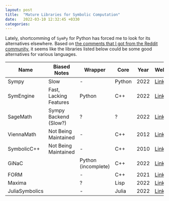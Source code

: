 ```yaml
---
layout: post
title:  "Mature Libraries for Symbolic Computation"
date:   2022-03-10 12:32:45 +0330
categories:
---
```


Lately, shortcomming of `SymPy` for Python has forced me to look for its alternatives elsewhere.
Based on [the comments that I got from the Reddit community](https://www.reddit.com/r/cpp/comments/t8zjww/a_mature_library_for_symbolic_computation/), it seems like the libraries listed below could be some good alternatives for various languages.


| **Name**       | **Biased Notes**      | **Wrapper**         | **Core** | **Year** | **Web**                                                    |
|----------------|-----------------------|---------------------|----------|----------|------------------------------------------------------------|
| Sympy          | Slow                  | -                   | Python   | 2022     | [Link](https://www.sympy.org/en/index.html)                |
| SymEngine      | Fast, Lacking Features| Python              | C++      | 2022     | [Link](https://github.com/Symengine)                       |
| SageMath       | Sympy Backend (Slow?) | ?                   | ?        | 2022     | [Link](https://www.sagemath.org/)                          |
| ViennaMath     | Not Being Maintained  | -                   | C++      | 2012     | [Link](https://sourceforge.net/projects/viennamath/files/) |
| SymbolicC++    | Not Being Maintained  | -                   | C++      | 2010     | [Link](https://en.m.wikipedia.org/wiki/SymbolicC%2B%2B)    |
| GiNaC          |                       | Python (incomplete) | C++      | 2022     | [Link](https://www.ginac.de/ginac.git/)                    |
| FORM           |                       | -                 |   C++      | 2021  | [Link](https://github.com/vermaseren/form)       |
| Maxima         |                       | ?                   | Lisp     | 2022     | [Link](https://maxima.sourceforge.io/download.html)        |
| JuliaSymbolics |                       | -                   | Julia    | 2022     | [Link](https://github.com/JuliaSymbolics/)                 |

